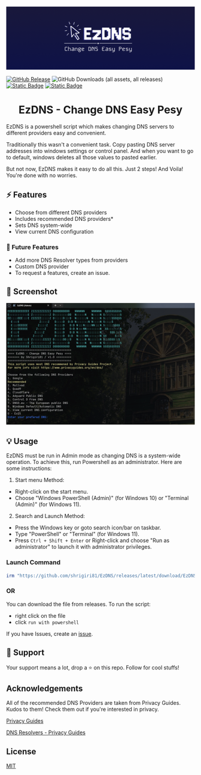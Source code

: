 <div style="text-align: center;">

![EzDNS Banner](https://raw.githubusercontent.com/shrigiri81/EzDNS/refs/heads/main/assets/logo/EzDNS_Banner.png)

</div>

[![GitHub Release](https://img.shields.io/github/v/release/shrigiri81/EzDNS?style=for-the-badge)](https://github.com/shrigiri81/EzDNS/releases/latest/download/EzDNS.ps1)
![GitHub Downloads (all assets, all releases)](https://img.shields.io/github/downloads/shrigiri81/EzDNS/total?style=for-the-badge)
[![Static Badge](https://img.shields.io/badge/-%40shrigiri81-white?style=for-the-badge&logo=x&label=Follow&labelColor=black&color=grey&link=https%3A%2F%2Fx.com%2Fshrigiri81)](https://x.com/shrigiri81)
[![Static Badge](https://img.shields.io/badge/Join-Build_Bytes-white?style=for-the-badge&logo=telegram&logoColor=white&logoSize=auto&labelColor=blue&color=87CEEB&link=https%3A%2F%2Ft.me%2Fbuildbytes)](https://t.me/buildbytes)


<h1 style="text-align: center;">EzDNS - Change DNS Easy Pesy</h1>

EzDNS is a powershell script which makes changing DNS servers to different providers easy and convenient.

Traditionally this wasn't a convenient task. Copy pasting DNS server addresses into windows settings or control panel. And when you want to go to default, windows deletes all those values to pasted earlier.

But not now, EzDNS makes it easy to do all this. Just 2 steps! And Voila! You're done with no worries.

## ⚡ Features

- Choose from different DNS providers
- Includes recommended DNS providers*
- Sets DNS system-wide
- View current DNS configuration

### 🎯 Future Features
- Add more DNS Resolver types from providers
- Custom DNS provider
- To request a features, create an issue.


## 🧩 Screenshot

![Windows-Terminal-vr-Kpvt-Of-BH.png](https://raw.githubusercontent.com/shrigiri81/EzDNS/refs/heads/main/assets/screenshots/Windows-Terminal-vr-Kpvt-Of-BH.png)

## 💡 Usage

EzDNS must be run in Admin mode as changing DNS is a system-wide operation. To achieve this, run Powershell as an administrator. Here are some instructions:

1. Start menu Method:
- Right-click on the start menu.
- Choose "Windows PowerShell (Admin)" (for Windows 10) or "Terminal (Admin)" (for Windows 11).

2. Search and Launch Method:
- Press the Windows key or goto search icon/bar on taskbar.
- Type "PowerShell" or "Terminal" (for Windows 11).
- Press `Ctrl + Shift + Enter` or Right-click and choose "Run as administrator" to launch it with administrator privileges.


### Launch Command
```ps1
irm "https://github.com/shrigiri81/EzDNS/releases/latest/download/EzDNS.ps1" | iex
```

### OR

You can download the file from releases. To run the script:
- right click on the file 
- click `run with powershell`


If you have Issues, create an [issue](https://github.com/shrigiri81/EzDNS/issues/new/choose).

## 💖 Support

Your support means a lot, drop a ⭐ on this repo.
Follow for cool stuffs!

## Acknowledgements

All of the recommended DNS Providers are taken from Privacy Guides. Kudos to them!
Check them out if you're interested in privacy.

[Privacy Guides](https://www.privacyguides.org/)

[DNS Resolvers - Privacy Guides](https://www.privacyguides.org/en/dns/)

## License

[MIT](https://choosealicense.com/licenses/mit/)